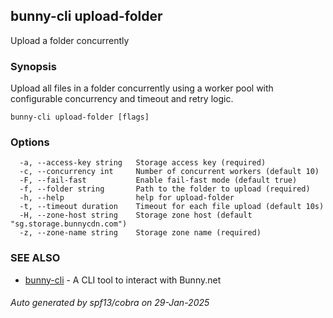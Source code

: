 ## bunny-cli upload-folder

Upload a folder concurrently

### Synopsis

Upload all files in a folder concurrently using a worker pool with configurable concurrency and timeout and retry logic.

```
bunny-cli upload-folder [flags]
```

### Options

```
  -a, --access-key string   Storage access key (required)
  -c, --concurrency int     Number of concurrent workers (default 10)
  -F, --fail-fast           Enable fail-fast mode (default true)
  -f, --folder string       Path to the folder to upload (required)
  -h, --help                help for upload-folder
  -t, --timeout duration    Timeout for each file upload (default 10s)
  -H, --zone-host string    Storage zone host (default "sg.storage.bunnycdn.com")
  -z, --zone-name string    Storage zone name (required)
```

### SEE ALSO

* [bunny-cli](bunny-cli.md)	 - A CLI tool to interact with Bunny.net

###### Auto generated by spf13/cobra on 29-Jan-2025
